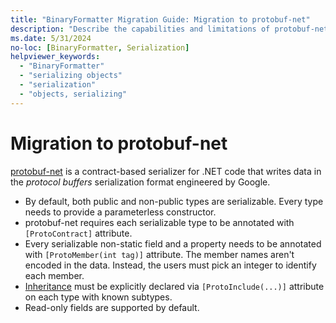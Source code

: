 ```yaml
---
title: "BinaryFormatter Migration Guide: Migration to protobuf-net"
description: "Describe the capabilities and limitations of protobuf-net serializer."
ms.date: 5/31/2024
no-loc: [BinaryFormatter, Serialization]
helpviewer_keywords:
  - "BinaryFormatter"
  - "serializing objects"
  - "serialization"
  - "objects, serializing"
---
```


# Migration to protobuf-net

[protobuf-net](https://github.com/protobuf-net/protobuf-net) is a contract-based serializer for .NET code that writes data in the _protocol buffers_ serialization format engineered by Google.

- By default, both public and non-public types are serializable. Every type needs to provide a parameterless constructor.
- protobuf-net requires each serializable type to be annotated with `[ProtoContract]` attribute.
- Every serializable non-static field and a property needs to be annotated with `[ProtoMember(int tag)]` attribute. The member names aren't encoded in the data. Instead, the users must pick an integer to identify each member.
- [Inheritance](https://github.com/protobuf-net/protobuf-net?tab=readme-ov-file#inheritance) must be explicitly declared via `[ProtoInclude(...)]` attribute on each type with known subtypes.
- Read-only fields are supported by default.
